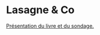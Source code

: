 # Lasagne &#038; Co

[Présentation du livre et du sondage.](http://simon.friendszone.info/154-le-peuple-des-connecteurs)